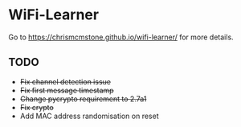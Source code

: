 # WiFi-Learner

Go to https://chrismcmstone.github.io/wifi-learner/ for more details.

## TODO

- ~~Fix channel detection issue~~
- ~~Fix first message timestamp~~
- ~~Change pycrypto requirement to 2.7a1~~
- ~~Fix crypto~~
- Add MAC address randomisation on reset

